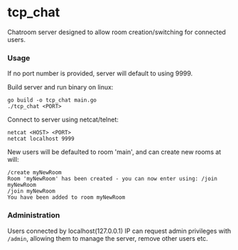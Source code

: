 # tcp_chat

Chatroom server designed to allow room creation/switching for connected users. 

### Usage

If no port number is provided, server will default to using 9999.

Build server and run binary on linux:
```
go build -o tcp_chat main.go
./tcp_chat <PORT>
```

Connect to server using netcat/telnet:
```
netcat <HOST> <PORT>
netcat localhost 9999
```

New users will be defaulted to room 'main', and can create new rooms at will:
```
/create myNewRoom
Room 'myNewRoom' has been created - you can now enter using: /join myNewRoom
/join myNewRoom
You have been added to room myNewRoom
```

### Administration

Users connected by localhost(127.0.0.1) IP can request admin privileges with `/admin`, allowing them to manage the server, remove other users etc.
